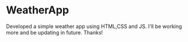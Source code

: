 # WeatherApp
Developed a simple weather app using HTML,CSS and JS. I'll be working more and be updating in future. Thanks!
